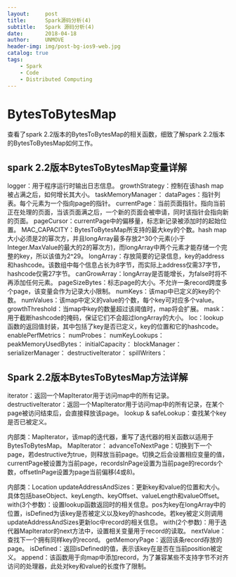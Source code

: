 ```yaml
---
layout:     post
title:      Spark源码分析(4)
subtitle:   Spark 源码分析(4)
date:       2018-04-18
author:     UNMOVE
header-img: img/post-bg-ios9-web.jpg
catalog: true
tags:
    - Spark
    - Code
    - Distributed Computing
---
```


# BytesToBytesMap

查看了spark 2.2版本的BytesToBytesMap的相关函数，细致了解spark 2.2版本的BytesToBytesMap如何工作。

## spark 2.2版本BytesToBytesMap变量详解

logger：用于程序运行时输出日志信息。
growthStrategy：控制在该hash map被占满之后，如何增长其大小。
taskMemoryManager：
dataPages：指针列表。每个元素为一个指向page的指针。
currentPage：当前页面指针。指向当前正在处理的页面，当该页面满之后，一个新的页面会被申请，同时该指针会指向新的页面。
pageCursor：currentPage中的偏移量，标志新记录被添加时的起始位置。
MAC_CAPACITY：BytesToBytesMap所支持的最大key的个数。hash map大小必须是2的幂次方，并且longArray最多存放2^30个元素(小于Integer.MaxValue的最大的2的幂次方)，而longArray中两个元素才能存储一个完整的key，所以该值为2^29。
longArray：存放简要的记录信息，key的address和hashcode。该数组中每个信息占长为8字节，而实际上address仅需37字节，hashcode仅需27字节。
canGrowArray：longArray是否能增长，为false时将不再添加任何元素。
pageSizeBytes：标志page的大小。不允许一条record跨度多个page，该变量会作为记录大小限制。
numKeys：该map中已定义的key的个数。
numValues：该map中定义的value的个数，每个key可对应多个value。
growthThreshold：当map中key的数量超过该阈值时，map将会扩展。
mask：用于截断hashcode的掩码，保证它们不会超过longArray的大小。
loc：lookup函数的返回值封装，其中包括了key是否已定义，key的位置和它的hashcode。
enablePerfMetrics：
numProbes：
numKeyLookups：
peakMemoryUsedBytes：
initialCapacity：
blockManager：
serializerManager：
destructiveIterator：
spillWriters：

## Spark 2.2版本BytesToBytesMap方法详解

iterator：返回一个MapIterator用于访问map中的所有记录。
destructiveIterator：返回一个MapIterator用于访问map中的所有记录，在某个page被访问结束后，会直接释放该page。
lookup & safeLookup：查找某个key是否已被定义。

内部类：MapIterator，该map的迭代器，重写了迭代器的相关函数以适用于BytesToBytesMap。
MapIterator：
advanceToNextPage：切换到下一个page，若destructive为true，则释放当前page。切换之后会设置相应变量的值，currentPage被设置为当前page，recordsInPage设置为当前page的records个数，offsetInPage设置为page当前偏移(4或8)。

内部类：Location
updateAddressAndSizes：更新key和value的位置和大小。具体包括baseObject、keyLength、keyOffset、valueLength和valueOffset。
with(3个参数)：设置lookup函数返回时的相关信息。pos为key在longArray中的位置，isDefined为该key是否被定义以及key的hashcode。若key被定义则调用updateAddressAndSizes更新loc中record的相关信息。
with(2个参数)：用于迭代器MapIterator的next方法中，设置相关变量用于record的读取。
nextValue：查找下一个拥有同样key的record。
getMemoryPage：返回该条record存放的page。
isDefined：返回isDefined的值，表示该key在是否在当前position被定义。
append：该函数用于向map中添加record，为了兼容某些不支持字节不对齐访问的处理器，此处对key和value的长度作了限制。

